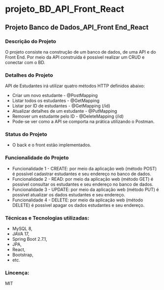 # projeto_BD_API_Front_React

## Projeto Banco de Dados_API_Front End_React

### Descrição do Projeto
O projeto consiste na construção de um banco de dados, de uma API e do Front End. 
Por meio da API construída é possível realizar um CRUD e conectar com o BD.

### Detalhes do Projeto
API de Estudantes irá utilizar quatro métodos HTTP definidos abaixo:
- Criar um novo estudante - @PostMapping
- Listar todos os estudantes - @GetMapping
- Listar por ID de estudantes - @GetMapping (/id)
- Atualizar detalhes de um estudante - @PutMapping
- Remover um estudante pelo ID - @DeleteMapping (/id)
- Pode-se ver como a API se comporta na prática utilizando o Postman.

### Status do Projeto
- O back e o front estão implementados.

### Funcionalidade do Projeto
- Funcionalidade 1 - CREATE: por meio da aplicação web (método POST) é possível cadastrar estudantes e seu endereço no banco de dados.
- Funcionalidade 2 - READ: por meio da aplicação web (método GET) é possível consultar os estudantes e seu endereço no banco de dados.
- Funcionalidade 3 - UPDATE: por meio da aplicação web (método PUT) é possível atualizar os dados estudantes e seu endereço.
- Funcionalidade 4 - DELETE: por meio da aplicação web (método DELETE) é possível apagar os dados estudantes e seu endereço.


### Técnicas e Tecnologias utilizadas:
- MySQL 8, 
- JAVA 17, 
- Spring Boot 2.7.1, 
- JPA,
- React,
- Bootstrap,
- etc.

### Lincença:
MIT
 

